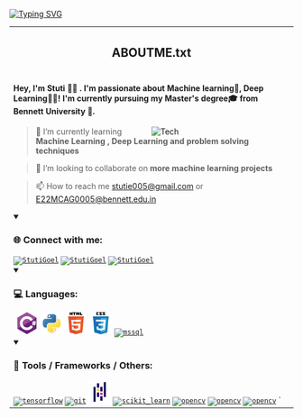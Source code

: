 [![Typing SVG](https://readme-typing-svg.demolab.com?font=Dancing+Script&weight=600&size=45&pause=1000&color=010117&center=true&vCenter=true&width=435&lines=Stuti+Goel+🙌)](https://git.io/typing-svg)
<table><th><h2 align="center">ABOUTME.txt</h2></th>
<tr><td>
  <h4>Hey, I'm Stuti 🙋‍♀️ . I'm passionate about  Machine learning🤖, Deep Learning👨‍💻! I'm currently pursuing my Master's degree🎓 from Bennett University 🏫.</h4>


<a href=#><img src="https://64.media.tumblr.com/d6abc3e2c483a29be495ce6e08c28540/tumblr_mkqtnpDYGH1rnwo2vo1_500.gif" alt="Tech" align="right" width="50%"></a>
> 🔭 I’m currently learning **Machine Learning , Deep Learning and problem solving techniques**

> 👥 I’m looking to collaborate on **more machine learning projects**

> 📫 How to reach me stutie005@gmail.com or E22MCAG0005@bennett.edu.in
  
  <details open><summary><h3 align="left">🌐 Connect with me:</h3></summary>
<code><a href="(https://www.linkedin.com/in/stuti-goel-742b24209/)" target="_blank"><img src="https://raw.githubusercontent.com/rahuldkjain/github-profile-readme-generator/master/src/images/icons/Social/linked-in-alt.svg" alt="StutiGoel" height="30" width="40" /></a></code>
<code><a href="(https://www.kaggle.com/stuti4813)" target="_blank"><img  src="https://raw.githubusercontent.com/rahuldkjain/github-profile-readme-generator/master/src/images/icons/Social/kaggle.svg" alt="StutiGoel" height="30" width="40" /></a></code>
<code><a href="(https://www.hackerrank.com/stutie0005)" target="blank"><img src="https://raw.githubusercontent.com/rahuldkjain/github-profile-readme-generator/master/src/images/icons/Social/hackerrank.svg" alt="StutiGoel" height="30" width="40" /></a></code>
</details>

<details open><summary><h3 align="left">💻 Languages:</h3></summary>‍
<code><a href="https://www.w3schools.com/cs/" target="_blank" rel="noreferrer"><img src="https://raw.githubusercontent.com/devicons/devicon/master/icons/csharp/csharp-original.svg" alt="csharp" width="40" height="40"/></a></code> 
<code><a href="https://www.python.org" target="_blank" rel="noreferrer"><img src="https://raw.githubusercontent.com/devicons/devicon/master/icons/python/python-original.svg" alt="python" width="40" height="40"/></a></code> 
<code><a href="https://www.w3.org/html/" target="_blank" rel="noreferrer"><img src="https://raw.githubusercontent.com/devicons/devicon/master/icons/html5/html5-original-wordmark.svg" alt="html5" height="40"/></a></code>
<code><a href="https://www.w3schools.com/css/" target="_blank" rel="noreferrer"><img src="https://raw.githubusercontent.com/devicons/devicon/master/icons/css3/css3-original-wordmark.svg" alt="css3" width="40" height="40"/></a></code>
<code><a href="https://www.microsoft.com/en-us/sql-server" target="_blank" rel="noreferrer"><img src="https://www.svgrepo.com/show/303229/microsoft-sql-server-logo.svg" alt="mssql" width="40" height="40"/></a></code>
</details>
<details open><summary><h3 align="left">🔨 Tools / Frameworks / Others:</summary>
<code><a href="https://www.tensorflow.org" target="_blank" rel="noreferrer"><img src="https://www.vectorlogo.zone/logos/tensorflow/tensorflow-icon.svg" alt="tensorflow" width="40" height="40"/></a></code>
<code><a href="https://git-scm.com/" target="_blank" rel="noreferrer"><img src="https://www.vectorlogo.zone/logos/git-scm/git-scm-icon.svg" alt="git" width="40" height="40"/></a></code>
<code><a href="https://pandas.pydata.org/" target="_blank" rel="noreferrer"><img src="https://raw.githubusercontent.com/devicons/devicon/2ae2a900d2f041da66e950e4d48052658d850630/icons/pandas/pandas-original.svg" alt="pandas" width="40" height="40"/></a></code>
<code><a href="https://scikit-learn.org/" target="_blank" rel="noreferrer"><img src="https://upload.wikimedia.org/wikipedia/commons/0/05/Scikit_learn_logo_small.svg" alt="scikit_learn" width="40" height="40"/></a></code>
<code><a href="https://opencv.org/" target="_blank" rel="noreferrer"><img src="https://www.vectorlogo.zone/logos/opencv/opencv-icon.svg" alt="opencv" width="40" height="40"/></a></code>
 <code><a href="https://pytorch.org/" target="_blank" rel="noreferrer"><img src="https://www.vectorlogo.zone/logos/pytorch/pytorch-icon.svg" alt="opencv" width="40" height="40"/></a></code>
  <code><a href="https://flask.palletsprojects.com/en/2.3.x/" target="_blank" rel="noreferrer"><img src="https://www.vectorlogo.zone/logos/pocoo_flask/pocoo_flask-icon.svg" alt="opencv" width="40" height="40"/></a></code>
`</details>

